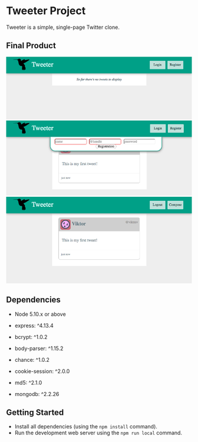 # Tweeter Project

Tweeter is a simple, single-page Twitter clone.

## Final Product

!["Initial state"](/docs/no-tweet-notlogged.png)
!["registration"](/docs/registration.png)
!["general view"](/docs/generalview.png)


## Dependencies

- Node 5.10.x or above
- express: ^4.13.4

- bcrypt: ^1.0.2
- body-parser: ^1.15.2
- chance: ^1.0.2
- cookie-session: ^2.0.0
- md5: ^2.1.0
- mongodb: ^2.2.26


## Getting Started

- Install all dependencies (using the `npm install` command).
- Run the development web server using the `npm run local` command.
